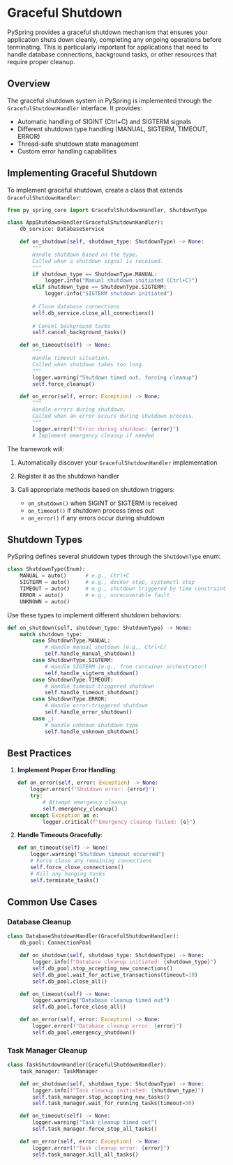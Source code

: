 # Graceful Shutdown

PySpring provides a graceful shutdown mechanism that ensures your application shuts down cleanly, completing any ongoing operations before terminating. This is particularly important for applications that need to handle database connections, background tasks, or other resources that require proper cleanup.

## Overview

The graceful shutdown system in PySpring is implemented through the `GracefulShutdownHandler` interface. It provides:

- Automatic handling of SIGINT (Ctrl+C) and SIGTERM signals
- Different shutdown type handling (MANUAL, SIGTERM, TIMEOUT, ERROR)
- Thread-safe shutdown state management
- Custom error handling capabilities

## Implementing Graceful Shutdown

To implement graceful shutdown, create a class that extends `GracefulShutdownHandler`:

```python
from py_spring_core import GracefulShutdownHandler, ShutdownType

class AppShutdownHandler(GracefulShutdownHandler):
    db_service: DatabaseService

    def on_shutdown(self, shutdown_type: ShutdownType) -> None:
        """
        Handle shutdown based on the type.
        Called when a shutdown signal is received.
        """
        if shutdown_type == ShutdownType.MANUAL:
            logger.info("Manual shutdown initiated (Ctrl+C)")
        elif shutdown_type == ShutdownType.SIGTERM:
            logger.info("SIGTERM shutdown initiated")
        
        # Close database connections
        self.db_service.close_all_connections()
        
        # Cancel background tasks
        self.cancel_background_tasks()

    def on_timeout(self) -> None:
        """
        Handle timeout situation.
        Called when shutdown takes too long.
        """
        logger.warning("Shutdown timed out, forcing cleanup")
        self.force_cleanup()

    def on_error(self, error: Exception) -> None:
        """
        Handle errors during shutdown.
        Called when an error occurs during shutdown process.
        """
        logger.error(f"Error during shutdown: {error}")
        # Implement emergency cleanup if needed
```

The framework will:

1. Automatically discover your `GracefulShutdownHandler` implementation

2. Register it as the shutdown handler

3. Call appropriate methods based on shutdown triggers:
    - `on_shutdown()` when SIGINT or SIGTERM is received
    - `on_timeout()` if shutdown process times out
    - `on_error()` if any errors occur during shutdown

## Shutdown Types

PySpring defines several shutdown types through the `ShutdownType` enum:

```python
class ShutdownType(Enum):
    MANUAL = auto()      # e.g., Ctrl+C
    SIGTERM = auto()     # e.g., docker stop, systemctl stop
    TIMEOUT = auto()     # e.g., shutdown triggered by time constraint
    ERROR = auto()       # e.g., unrecoverable fault
    UNKNOWN = auto()
```

Use these types to implement different shutdown behaviors:

```python
def on_shutdown(self, shutdown_type: ShutdownType) -> None:
    match shutdown_type:
        case ShutdownType.MANUAL:
            # Handle manual shutdown (e.g., Ctrl+C)
            self.handle_manual_shutdown()
        case ShutdownType.SIGTERM:
            # Handle SIGTERM (e.g., from container orchestrator)
            self.handle_sigterm_shutdown()
        case ShutdownType.TIMEOUT:
            # Handle timeout-triggered shutdown
            self.handle_timeout_shutdown()
        case ShutdownType.ERROR:
            # Handle error-triggered shutdown
            self.handle_error_shutdown()
        case _:
            # Handle unknown shutdown type
            self.handle_unknown_shutdown()
```

## Best Practices

1. **Implement Proper Error Handling**:
   ```python
   def on_error(self, error: Exception) -> None:
       logger.error(f"Shutdown error: {error}")
       try:
           # Attempt emergency cleanup
           self.emergency_cleanup()
       except Exception as e:
           logger.critical(f"Emergency cleanup failed: {e}")
   ```

2. **Handle Timeouts Gracefully**:
   ```python
   def on_timeout(self) -> None:
       logger.warning("Shutdown timeout occurred")
       # Force close any remaining connections
       self.force_close_connections()
       # Kill any hanging tasks
       self.terminate_tasks()
   ```

## Common Use Cases

### Database Cleanup
```python
class DatabaseShutdownHandler(GracefulShutdownHandler):
    db_pool: ConnectionPool

    def on_shutdown(self, shutdown_type: ShutdownType) -> None:
        logger.info(f"Database cleanup initiated: {shutdown_type}")
        self.db_pool.stop_accepting_new_connections()
        self.db_pool.wait_for_active_transactions(timeout=10)
        self.db_pool.close_all()

    def on_timeout(self) -> None:
        logger.warning("Database cleanup timed out")
        self.db_pool.force_close_all()

    def on_error(self, error: Exception) -> None:
        logger.error(f"Database cleanup error: {error}")
        self.db_pool.emergency_shutdown()
```

### Task Manager Cleanup
```python
class TaskShutdownHandler(GracefulShutdownHandler):
    task_manager: TaskManager

    def on_shutdown(self, shutdown_type: ShutdownType) -> None:
        logger.info(f"Task cleanup initiated: {shutdown_type}")
        self.task_manager.stop_accepting_new_tasks()
        self.task_manager.wait_for_running_tasks(timeout=30)

    def on_timeout(self) -> None:
        logger.warning("Task cleanup timed out")
        self.task_manager.force_stop_all_tasks()

    def on_error(self, error: Exception) -> None:
        logger.error(f"Task cleanup error: {error}")
        self.task_manager.kill_all_tasks()
```